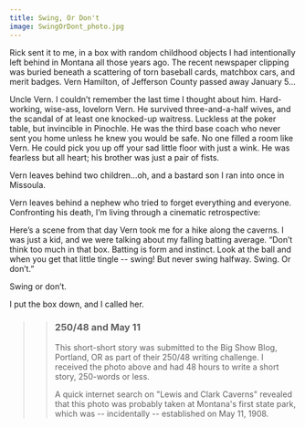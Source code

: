 ```yaml
---
title: Swing, Or Don't
image: SwingOrDont_photo.jpg
---
```


Rick sent it to me, in a box with random childhood objects I had intentionally left behind in Montana all those years ago. The recent newspaper clipping was buried beneath a scattering of torn baseball cards, matchbox cars, and merit badges. Vern Hamilton, of Jefferson County passed away January 5…

Uncle Vern. I couldn’t remember the last time I thought about him. Hard-working, wise-ass, lovelorn Vern. He survived three-and-a-half wives, and the scandal of at least one knocked-up waitress. Luckless at the poker table, but invincible in Pinochle. He was the third base coach who never sent you home unless he knew you would be safe. No one filled a room like Vern. He could pick you up off your sad little floor with just a wink. He was fearless but all heart; his brother was just a pair of fists.

Vern leaves behind two children…oh, and a bastard son I ran into once in Missoula.

Vern leaves behind a nephew who tried to forget everything and everyone. Confronting his death, I’m living through a cinematic retrospective:

Here’s a scene from that day Vern took me for a hike along the caverns. I was just a kid, and we were talking about my falling batting average. “Don’t think too much in that box. Batting is form and instinct. Look at the ball and when you get that little tingle -- swing! But never swing halfway. Swing. Or don’t.”

Swing or don’t.

I put the box down, and I called her.



> > ### 250/48 and May 11
> >
> > This short-short story was submitted to the Big Show Blog, Portland, OR as part of their 250/48 writing challenge.  I received the photo above and had 48 hours to write a short story, 250-words or less. 
> >
> > A quick internet search on "Lewis and Clark Caverns" revealed that this photo was probably taken at Montana's first state park, which was -- incidentally -- established on May 11, 1908.

